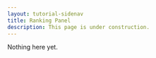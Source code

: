 ```yaml
---
layout: tutorial-sidenav
title: Ranking Panel
description: This page is under construction.
---
```


Nothing here yet.